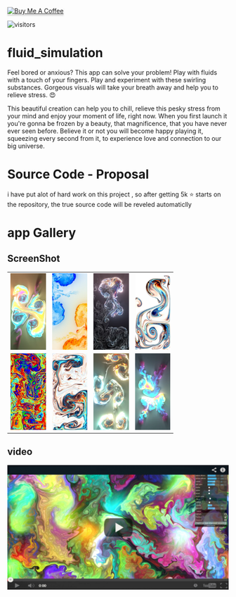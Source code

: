 <a href="https://www.buymeacoffee.com/NaserElziadna" target="_blank"><img src="https://www.buymeacoffee.com/assets/img/custom_images/orange_img.png" alt="Buy Me A Coffee" style="height: 41px !important;width: 174px !important;box-shadow: 0px 3px 2px 0px rgba(190, 190, 190, 0.5) !important;-webkit-box-shadow: 0px 3px 2px 0px rgba(190, 190, 190, 0.5) !important;" ></a>

![visitors](https://visitor-badge.laobi.icu/badge?page_id=NaserElziadna.fluid_simulation)
# fluid_simulation

Feel bored or anxious? This app can solve your problem! Play with fluids with a touch of your fingers. Play and experiment with these swirling substances. Gorgeous visuals will take your breath away and help you to relieve stress. 😍

This beautiful creation can help you to chill, relieve this pesky stress from your mind and enjoy your moment of life, right now. When you first launch it you're gonna be frozen by a beauty, that magnificence, that you have never ever seen before. Believe it or not you will become happy playing it, squeezing every second from it, to experience love and connection to our big universe.

# Source Code - Proposal

i have put alot of hard work on this project , so after getting 5k ⭐ starts on the repository, the true source code will be reveled automaticlly

# app Gallery
## ScreenShot
<table style="width:75%;height:75%;">
  <tr>
    <td>
      <img src="https://github.com/NaserElziadna/fluid_simulation/blob/main/screen_shoots/screen_shoot_1.webp" alt="drawing" style="width:100%;"/>    
    </td>
    <td>
      <img src="https://github.com/NaserElziadna/fluid_simulation/blob/main/screen_shoots/screen_shoot_2.webp" alt="drawing" style="width:100%;"/>    
    </td>
     <td>
      <img src="https://github.com/NaserElziadna/fluid_simulation/blob/main/screen_shoots/screen_shoot_3.webp" alt="drawing" style="width:100%;"/>    
    </td>
     <td>
      <img src="https://github.com/NaserElziadna/fluid_simulation/blob/main/screen_shoots/screen_shoot_4.webp" alt="drawing" style="width:100%;"/>    
    </td>
  </tr>
  <tr> 
    <td>
      <img src="https://github.com/NaserElziadna/fluid_simulation/blob/main/screen_shoots/screen_shoot_5.webp" alt="drawing" style="width:100%;"/>    
    </td>
     <td>
      <img src="https://github.com/NaserElziadna/fluid_simulation/blob/main/screen_shoots/screen_shoot_6.webp" alt="drawing" style="width:100%;"/>    
    </td>
     <td>
      <img src="https://github.com/NaserElziadna/fluid_simulation/blob/main/screen_shoots/screen_shoot_7.webp" alt="drawing" style="width:100%;"/>    
    </td>
     <td>
      <img src="https://github.com/NaserElziadna/fluid_simulation/blob/main/screen_shoots/screen_shoot_8.webp" alt="drawing" style="width:100%;"/>    
    </td>
  </tr>
</table>  

## video
[![Watch the video](https://github.com/NaserElziadna/fluid_simulation/blob/main/screen_shoots/00.jpg)](https://www.youtube.com/watch?v=r7fo1Aa2B4M)
